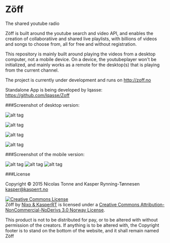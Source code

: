 Zöff
====

The shared youtube radio


Zöff is built around the youtube search and video API, and enables the creation of collaboratiive and shared live playlists, with billions of videos and songs to choose from, all for free and without registration.

This repository is mainly built around playing the videos from a desktop computer, not a mobile device. On a device, the youtubeplayer won't be initialized, and mainly works as a remote for the desktop(s) that is playing from the current channel.

The project is currently under development and runs on http://zoff.no

Standalone App is being developed by lqasse: https://github.com/lqasse/Zoff

###Screenshot of desktop version:

![alt tag](http://puu.sh/fF6XJ/003fa24349.jpg)

![alt tag](http://puu.sh/fF77D/628693b995.jpg)

![alt tag](http://puu.sh/fF7eb/0129dde16f.jpg)

![alt tag](http://puu.sh/fF7jl/2653aada6c.jpg)

###Screenshot of the mobile version:

![alt tag](http://puu.sh/fF7px/7f6273fc85.jpg)     ![alt tag](http://puu.sh/fF7B3/58b9b3abce.jpg)     ![alt tag](http://puu.sh/fF7ID/e7d65c336b.jpg)

###License

Copyright © 2015 Nicolas Tonne and Kasper Rynning-Tønnesen kasper@kasperrt.no

<a rel="license" href="http://creativecommons.org/licenses/by-nc-nd/3.0/no/"><img alt="Creative Commons License" style="border-width:0" src="https://i.creativecommons.org/l/by-nc-nd/3.0/no/80x15.png" /></a><br /><span xmlns:dct="http://purl.org/dc/terms/" property="dct:title">Zöff</span> by <a xmlns:cc="http://creativecommons.org/ns#" href="http://zoff.no" property="cc:attributionName" rel="cc:attributionURL">Nixo & KasperRT</a> is licensed under a <a rel="license" href="http://creativecommons.org/licenses/by-nc-nd/3.0/no/">Creative Commons Attribution-NonCommercial-NoDerivs 3.0 Norway License</a>.

This product is not to be distributed for pay, or to be altered with without permission of the creators. If anything is to be altered with, the Copyright footer is to stand on the bottom of the website, and it shall remain named Zöff
